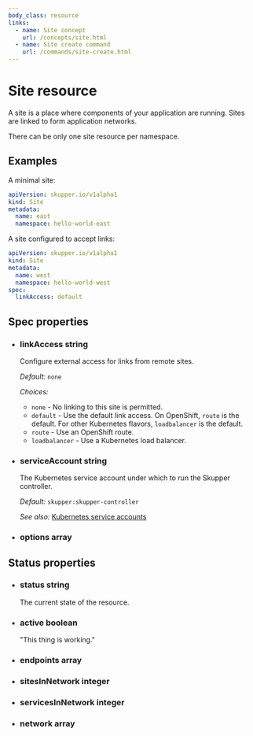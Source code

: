 ```yaml
---
body_class: resource
links:
  - name: Site concept
    url: /concepts/site.html
  - name: Site create command
    url: /commands/site-create.html
---
```


# Site resource

<section>

A site is a place where components of your application are
running.  Sites are linked to form application networks.

There can be only one site resource per namespace.

</section>

<section>

## Examples

A minimal site:

~~~ yaml
apiVersion: skupper.io/v1alpha1
kind: Site
metadata:
  name: east
  namespace: hello-world-east
~~~

A site configured to accept links:

~~~ yaml
apiVersion: skupper.io/v1alpha1
kind: Site
metadata:
  name: west
  namespace: hello-world-west
spec:
  linkAccess: default
~~~

</section>

<section>

## Spec properties

- <h3 id="linkaccess">linkAccess <span class="property-info">string</span></h3>

  Configure external access for links from remote sites.

  _Default:_ `none`

  _Choices:_
  
   - `none` - No linking to this site is permitted.
   - `default` - Use the default link access.  On OpenShift, `route`
  is the default.  For other Kubernetes flavors,
  `loadbalancer` is the default.
   - `route` - Use an OpenShift route.
   - `loadbalancer` - Use a Kubernetes load balancer.

- <h3 id="serviceaccount">serviceAccount <span class="property-info">string</span></h3>

  The Kubernetes service account under which to run the
  Skupper controller.

  _Default:_ `skupper:skupper-controller`

  _See also:_ [Kubernetes service accounts]({{site_prefix}}https://kubernetes.io/docs/concepts/security/service-accounts/)

- <h3 id="options">options <span class="property-info">array</span></h3>

</section>

<section>

## Status properties

- <h3 id="status">status <span class="property-info">string</span></h3>

  The current state of the resource.

- <h3 id="active">active <span class="property-info">boolean</span></h3>

  "This thing is working."

- <h3 id="endpoints">endpoints <span class="property-info">array</span></h3>

- <h3 id="sitesinnetwork">sitesInNetwork <span class="property-info">integer</span></h3>

- <h3 id="servicesinnetwork">servicesInNetwork <span class="property-info">integer</span></h3>

- <h3 id="network">network <span class="property-info">array</span></h3>

</section>
